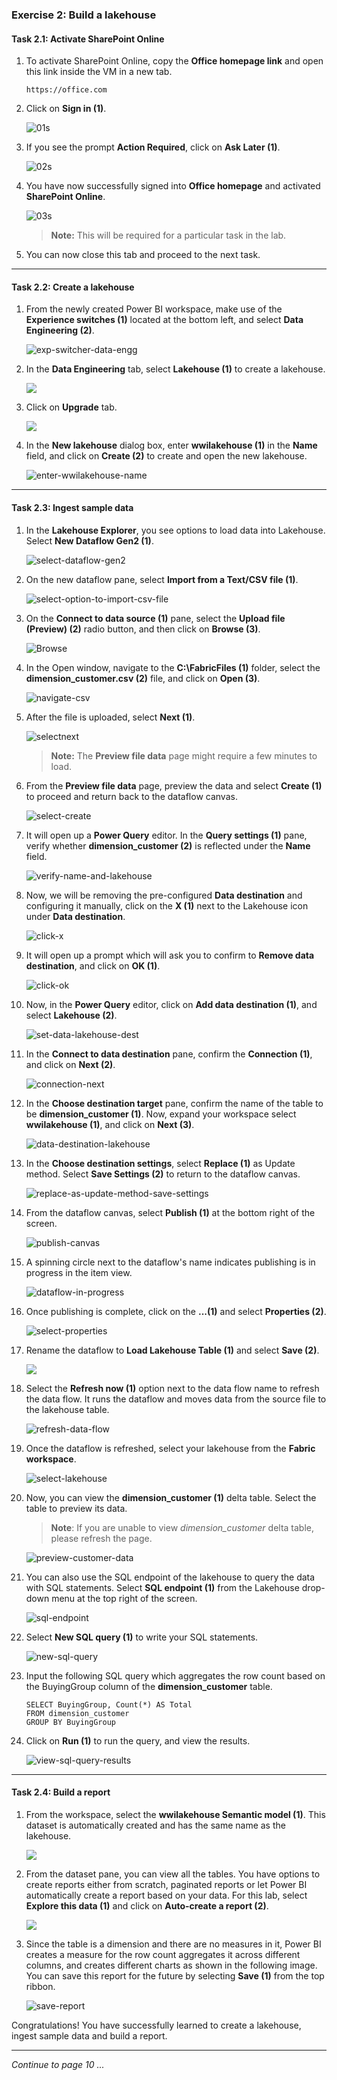 ### Exercise 2: Build a lakehouse

#### Task 2.1: Activate SharePoint Online

1. To activate SharePoint Online, copy the **Office homepage link** and open this link inside the VM in a new tab.

   ```
   https://office.com
   ```

2. Click on **Sign in (1)**.

   ![01s](https://github.com/CloudLabsAI-Azure/MIDP-Lab-With-Microsoft-Fabric/blob/dev/media/09/01s.png?raw=true)

3. If you see the prompt **Action Required**, click on **Ask Later (1)**.

   ![02s](https://github.com/CloudLabsAI-Azure/MIDP-Lab-With-Microsoft-Fabric/blob/dev/media/09/02s.png?raw=true)

4. You have now successfully signed into **Office homepage** and activated **SharePoint Online**.

   ![03s](https://github.com/CloudLabsAI-Azure/MIDP-Lab-With-Microsoft-Fabric/blob/dev/media/09/03s.png?raw=true)

   >**Note:** This will be required for a particular task in the lab.

5. You can now close this tab and proceed to the next task.

----

#### Task 2.2: Create a lakehouse

1. From the newly created Power BI workspace, make use of the **Experience switches (1)** located at the bottom left, and select **Data Engineering (2)**.

   ![exp-switcher-data-engg](https://github.com/CloudLabsAI-Azure/MIDP-Lab-With-Microsoft-Fabric/blob/dev/media/09/01.png?raw=true)

2. In the **Data Engineering** tab, select **Lakehouse (1)** to create a lakehouse.

   ![](../media/Fabric7.png)

3. Click on **Upgrade** tab.

   ![](../media/lakehouse-exercise2-upgrade.png) 

4. In the **New lakehouse** dialog box, enter **wwilakehouse (1)** in the **Name** field, and click on **Create (2)** to create and open the new lakehouse.

   ![enter-wwilakehouse-name](https://github.com/CloudLabsAI-Azure/MIDP-Lab-With-Microsoft-Fabric/blob/dev/media/09/03.png?raw=true)

----

#### Task 2.3: Ingest sample data

1. In the **Lakehouse Explorer**, you see options to load data into Lakehouse. Select **New Dataflow Gen2 (1)**.

   ![select-dataflow-gen2](https://github.com/CloudLabsAI-Azure/MIDP-Lab-With-Microsoft-Fabric/blob/dev/media/09/04.png?raw=true)

2. On the new dataflow pane, select **Import from a Text/CSV file (1)**.

   ![select-option-to-import-csv-file](https://github.com/CloudLabsAI-Azure/MIDP-Lab-With-Microsoft-Fabric/blob/dev/media/09/05.png?raw=true)

3. On the **Connect to data source (1)** pane, select the **Upload file (Preview) (2)** radio button, and then click on **Browse (3)**.

   ![Browse](https://github.com/CloudLabsAI-Azure/MIDP-Lab-With-Microsoft-Fabric/blob/dev/media/09/06.png?raw=true)

4. In the Open window, navigate to the **C:\FabricFiles (1)** folder, select the **dimension_customer.csv (2)** file, and click on **Open (3)**.

   ![navigate-csv](https://github.com/CloudLabsAI-Azure/MIDP-Lab-With-Microsoft-Fabric/blob/dev/media/09/07.png?raw=true)

5. After the file is uploaded, select **Next (1)**.

   ![selectnext](https://github.com/CloudLabsAI-Azure/MIDP-Lab-With-Microsoft-Fabric/blob/dev/media/09/08.png?raw=true)

   >**Note:** The **Preview file data** page might require a few minutes to load.

6. From the **Preview file data** page, preview the data and select **Create (1)** to proceed and return back to the dataflow canvas.
   
   ![select-create](https://github.com/CloudLabsAI-Azure/MIDP-Lab-With-Microsoft-Fabric/blob/dev/media/09/09.png?raw=true)

7. It will open up a **Power Query** editor. In the **Query settings (1)** pane, verify whether **dimension_customer (2)** is reflected under the **Name** field. 

   ![verify-name-and-lakehouse](https://github.com/CloudLabsAI-Azure/MIDP-Lab-With-Microsoft-Fabric/blob/dev/media/09/10.png?raw=true)

8. Now, we will be removing the pre-configured **Data destination** and configuring it manually, click on the **X (1)** next to the Lakehouse icon under **Data destination**.

   ![click-x](https://github.com/CloudLabsAI-Azure/MIDP-Lab-With-Microsoft-Fabric/blob/dev/media/09/11.png?raw=true)

9. It will open up a prompt which will ask you to  confirm to **Remove data destination**, and click on **OK (1)**.

   ![click-ok](https://github.com/CloudLabsAI-Azure/MIDP-Lab-With-Microsoft-Fabric/blob/dev/media/09/12.png?raw=true)
   
10. Now, in the **Power Query** editor, click on **Add data destination (1)**, and select **Lakehouse (2)**.

    ![set-data-lakehouse-dest](https://github.com/CloudLabsAI-Azure/MIDP-Lab-With-Microsoft-Fabric/blob/dev/media/09/13.png?raw=true)

11. In the **Connect to data destination** pane, confirm the **Connection (1)**, and click on **Next (2)**.

    ![connection-next](https://github.com/CloudLabsAI-Azure/MIDP-Lab-With-Microsoft-Fabric/blob/dev/media/09/14.png?raw=true)

12. In the **Choose destination target** pane, confirm the name of the table to be **dimension_customer (1)**. Now, expand your workspace select **wwilakehouse (1)**, and click on **Next (3)**.

    ![data-destination-lakehouse](https://github.com/CloudLabsAI-Azure/MIDP-Lab-With-Microsoft-Fabric/blob/dev/media/09/15.png?raw=true)

14. In the **Choose destination settings**, select **Replace (1)** as Update method. Select **Save Settings (2)** to return to the dataflow canvas.

    ![replace-as-update-method-save-settings](https://github.com/CloudLabsAI-Azure/MIDP-Lab-With-Microsoft-Fabric/blob/dev/media/09/16.png?raw=true)

15. From the dataflow canvas, select **Publish (1)** at the bottom right of the screen.

    ![publish-canvas](https://github.com/CloudLabsAI-Azure/MIDP-Lab-With-Microsoft-Fabric/blob/dev/media/09/17.png?raw=true)

16. A spinning circle next to the dataflow's name indicates publishing is in progress in the item view.

    ![dataflow-in-progress](https://github.com/CloudLabsAI-Azure/MIDP-Lab-With-Microsoft-Fabric/blob/dev/media/09/18.png?raw=true)

17. Once publishing is complete, click on the **...(1)** and select **Properties (2)**.

    ![select-properties](https://github.com/CloudLabsAI-Azure/MIDP-Lab-With-Microsoft-Fabric/blob/dev/media/09/19.png?raw=true)

18. Rename the dataflow to **Load Lakehouse Table (1)** and select **Save (2)**.

    ![](../media/09/E2(2)-T2.3-S17.png)

19. Select the **Refresh now (1)** option next to the data flow name to refresh the data flow. It runs the dataflow and moves data from the source file to the lakehouse table.

    ![refresh-data-flow](https://github.com/CloudLabsAI-Azure/MIDP-Lab-With-Microsoft-Fabric/blob/dev/media/09/21.png?raw=true)

20.  Once the dataflow is refreshed, select your lakehouse from the **Fabric workspace**.

     ![select-lakehouse](https://github.com/CloudLabsAI-Azure/MIDP-Lab-With-Microsoft-Fabric/blob/dev/media/09/22.png?raw=true)

21. Now, you can view the **dimension_customer (1)** delta table. Select the table to preview its data.

     >**Note**: If you are unable to view _dimension_customer_ delta table, please refresh the page.

     ![preview-customer-data](https://github.com/CloudLabsAI-Azure/MIDP-Lab-With-Microsoft-Fabric/blob/dev/media/09/23.png?raw=true)

23. You can also use the SQL endpoint of the lakehouse to query the data with SQL statements. Select **SQL endpoint (1)** from the Lakehouse drop-down menu at the top right of the screen.

    ![sql-endpoint](https://github.com/CloudLabsAI-Azure/MIDP-Lab-With-Microsoft-Fabric/blob/dev/media/09/24.png?raw=true)

24. Select **New SQL query (1)** to write your SQL statements.

    ![new-sql-query](https://github.com/CloudLabsAI-Azure/MIDP-Lab-With-Microsoft-Fabric/blob/dev/media/09/25.png?raw=true)

25. Input the following SQL query which aggregates the row count based on the BuyingGroup column of the **dimension_customer** table.

    ```
    SELECT BuyingGroup, Count(*) AS Total
    FROM dimension_customer
    GROUP BY BuyingGroup
    ```

26. Click on **Run (1)** to run the query, and view the results.

    ![view-sql-query-results](https://github.com/CloudLabsAI-Azure/MIDP-Lab-With-Microsoft-Fabric/blob/dev/media/09/26.png?raw=true)

----

#### Task 2.4: Build a report

1. From the workspace, select the **wwilakehouse Semantic model (1)**. This dataset is automatically created and has the same name as the lakehouse.

   ![](../media/Fabric8.png)

2. From the dataset pane, you can view all the tables. You have options to create reports either from scratch, paginated reports or let Power BI automatically create a report based on your data. For this lab, select **Explore this data (1)** and click on **Auto-create a report (2)**.

   ![](../media/Fabric9.png)

3. Since the table is a dimension and there are no measures in it, Power BI creates a measure for the row count aggregates it across different columns, and creates different charts as shown in the following image. You can save this report for the future by selecting **Save (1)** from the top ribbon.

   ![save-report](https://github.com/CloudLabsAI-Azure/MIDP-Lab-With-Microsoft-Fabric/blob/dev/media/09/29.png?raw=true)

Congratulations! You have successfully learned to create a lakehouse, ingest sample data and build a report.

----

*Continue to page 10 ...*
